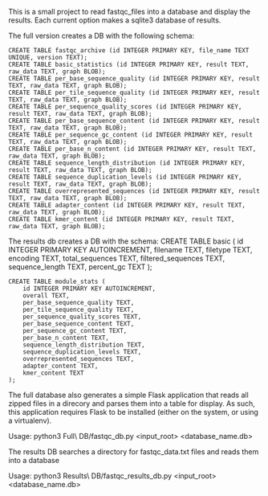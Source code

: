This is a small project to read fastqc_files into a database and display the
results. Each current option makes a sqlite3 database of results.

The full version creates a DB with the following schema:

    CREATE TABLE fastqc_archive (id INTEGER PRIMARY KEY, file_name TEXT UNIQUE, version TEXT);
    CREATE TABLE basic_statistics (id INTEGER PRIMARY KEY, result TEXT, raw_data TEXT, graph BLOB);
    CREATE TABLE per_base_sequence_quality (id INTEGER PRIMARY KEY, result TEXT, raw_data TEXT, graph BLOB);
    CREATE TABLE per_tile_sequence_quality (id INTEGER PRIMARY KEY, result TEXT, raw_data TEXT, graph BLOB);
    CREATE TABLE per_sequence_quality_scores (id INTEGER PRIMARY KEY, result TEXT, raw_data TEXT, graph BLOB);
    CREATE TABLE per_base_sequence_content (id INTEGER PRIMARY KEY, result TEXT, raw_data TEXT, graph BLOB);
    CREATE TABLE per_sequence_gc_content (id INTEGER PRIMARY KEY, result TEXT, raw_data TEXT, graph BLOB);
    CREATE TABLE per_base_n_content (id INTEGER PRIMARY KEY, result TEXT, raw_data TEXT, graph BLOB);
    CREATE TABLE sequence_length_distribution (id INTEGER PRIMARY KEY, result TEXT, raw_data TEXT, graph BLOB);
    CREATE TABLE sequence_duplication_levels (id INTEGER PRIMARY KEY, result TEXT, raw_data TEXT, graph BLOB);
    CREATE TABLE overrepresented_sequences (id INTEGER PRIMARY KEY, result TEXT, raw_data TEXT, graph BLOB);
    CREATE TABLE adapter_content (id INTEGER PRIMARY KEY, result TEXT, raw_data TEXT, graph BLOB);
    CREATE TABLE kmer_content (id INTEGER PRIMARY KEY, result TEXT, raw_data TEXT, graph BLOB);

The results db creates a DB with the schema:
    CREATE TABLE basic (
        id INTEGER PRIMARY KEY AUTOINCREMENT,
        filename TEXT,
        filetype TEXT,
        encoding TEXT,
        total_sequences TEXT,
        filtered_sequences TEXT,
        sequence_length TEXT,
        percent_gc TEXT
    );

    CREATE TABLE module_stats (
        id INTEGER PRIMARY KEY AUTOINCREMENT,
        overall TEXT,
        per_base_sequence_quality TEXT,
        per_tile_sequence_quality TEXT,
        per_sequence_quality_scores TEXT,
        per_base_sequence_content TEXT,
        per_sequence_gc_content TEXT,
        per_base_n_content TEXT,
        sequence_length_distribution TEXT,
        sequence_duplication_levels TEXT,
        overrepresented_sequences TEXT,
        adapter_content TEXT,
        kmer_content TEXT
    );


The full database also generates a simple Flask application that reads all
zipped files in a direcory and parses them into a table for display. As such,
this application requires Flask to be installed (either on the system, or using
a virtualenv).

Usage:
python3 Full\ DB/fastqc_db.py <input_root> <database_name.db>

The results DB searches a directory for fastqc_data.txt files and reads them
into a database

Usage:
python3 Results\ DB/fastqc_results_db.py <input_root> <database_name.db>